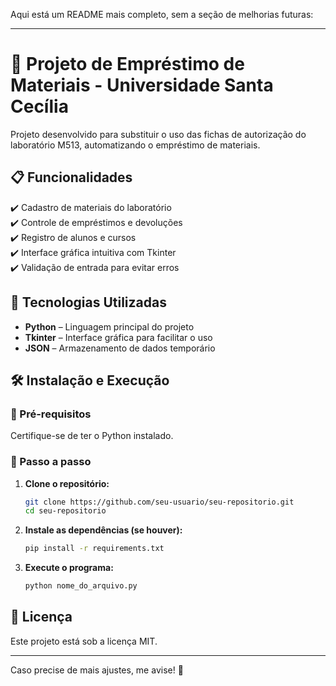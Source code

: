 Aqui está um README mais completo, sem a seção de melhorias futuras:  

---

# 📌 Projeto de Empréstimo de Materiais - Universidade Santa Cecília  

Projeto desenvolvido para substituir o uso das fichas de autorização do laboratório M513, automatizando o empréstimo de materiais.  

## 📋 Funcionalidades  
✔️ Cadastro de materiais do laboratório  
✔️ Controle de empréstimos e devoluções  
✔️ Registro de alunos e cursos  
✔️ Interface gráfica intuitiva com Tkinter  
✔️ Validação de entrada para evitar erros  

## 🚀 Tecnologias Utilizadas  
- **Python** – Linguagem principal do projeto  
- **Tkinter** – Interface gráfica para facilitar o uso  
- **JSON** – Armazenamento de dados temporário  

## 🛠️ Instalação e Execução  

### 🔹 Pré-requisitos  
Certifique-se de ter o Python instalado.  

### 🔹 Passo a passo  

1. **Clone o repositório:**  
   ```bash
   git clone https://github.com/seu-usuario/seu-repositorio.git
   cd seu-repositorio
   ```
2. **Instale as dependências (se houver):**  
   ```bash
   pip install -r requirements.txt
   ```
3. **Execute o programa:**  
   ```bash
   python nome_do_arquivo.py
   ```
   
## 📄 Licença  
Este projeto está sob a licença MIT.

---

Caso precise de mais ajustes, me avise! 🚀
